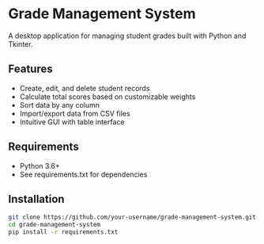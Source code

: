 # Grade Management System

A desktop application for managing student grades built with Python and Tkinter.


## Features
- Create, edit, and delete student records
- Calculate total scores based on customizable weights
- Sort data by any column
- Import/export data from CSV files
- Intuitive GUI with table interface

## Requirements
- Python 3.6+
- See requirements.txt for dependencies

## Installation
```bash
git clone https://github.com/your-username/grade-management-system.git
cd grade-management-system
pip install -r requirements.txt
